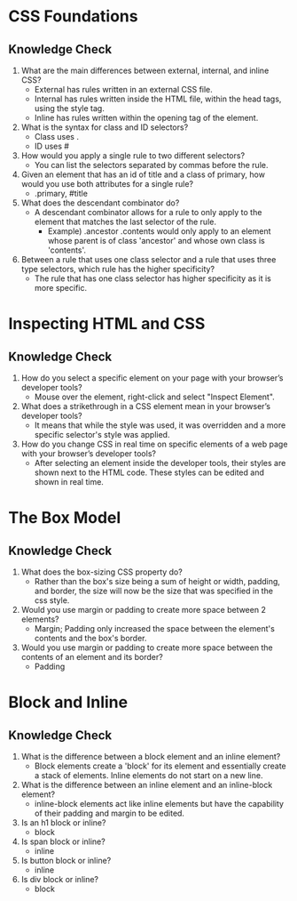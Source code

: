 # CSS Foundations
## Knowledge Check
1. What are the main differences between external, internal, and inline CSS?
	* External has rules written in an external CSS file.
	* Internal has rules written inside the HTML file, within the head tags, using the style tag.
	* Inline has rules written within the opening tag of the element.
2. What is the syntax for class and ID selectors?
	* Class uses .
	* ID uses #
3. How would you apply a single rule to two different selectors?
    * You can list the selectors separated by commas before the rule.
4. Given an element that has an id of title and a class of primary, how would you use both attributes for a single rule?
    * .primary, #title
5. What does the descendant combinator do?
    * A descendant combinator allows for a rule to only apply to the element that matches the last selector of the rule.
	    * Example) .ancestor .contents would only apply to an element whose parent is of class 'ancestor' and whose own class is 'contents'.
6. Between a rule that uses one class selector and a rule that uses three type selectors, which rule has the higher specificity?
    * The rule that has one class selector has higher specificity as it is more specific.
# Inspecting HTML and CSS
## Knowledge Check
1. How do you select a specific element on your page with your browser’s developer tools?
    * Mouse over the element, right-click and select "Inspect Element".
2. What does a strikethrough in a CSS element mean in your browser’s developer tools?
    * It means that while the style was used, it was overridden and a more specific selector's style was applied.
3. How do you change CSS in real time on specific elements of a web page with your browser’s developer tools?
    * After selecting an element inside the developer tools, their styles are shown next to the HTML code. These styles can be edited and shown in real time.
# The Box Model
## Knowledge Check
1. What does the box-sizing CSS property do?
    * Rather than the box's size being a sum of height or width, padding, and border, the size will now be the size that was specified in the css style.
2. Would you use margin or padding to create more space between 2 elements?
    * Margin; Padding only increased the space between the element's contents and the box's border.
3. Would you use margin or padding to create more space between the contents of an element and its border?
    * Padding
# Block and Inline
## Knowledge Check
1. What is the difference between a block element and an inline element?
    * Block elements create a 'block' for its element and essentially create a stack of elements. Inline elements do not start on a new line.
2. What is the difference between an inline element and an inline-block element?
    * inline-block elements act like inline elements but have the capability of their padding and margin to be edited.
3. Is an h1 block or inline?
    * block
4. Is span block or inline?
    * inline
5. Is button block or inline?
    * inline
6. Is div block or inline?
    * block